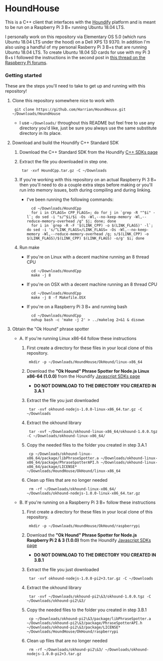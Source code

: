 # HoundHouse
This is a C++ client that interfaces with the [Houndify](http://houndify.com) platform and is meant to be run on a Raspberry Pi 3 B+ running Ubuntu 18.04 LTS.

I personally work on this repository via Elementary OS 5.0 (which runs Ubuntu 18.04 LTS under the hood) on a Dell XPS 13 9370. In addition I'm also using a handful of my personal Rasberry Pi 3 B+s that are running Ubuntu 18.04 LTS. To create Ubuntu 18.04 SD cards for use with my Pi 3 B+s I followed the instructions in the second post in [this thread on the Raspberry Pi forums](https://www.raspberrypi.org/forums/viewtopic.php?t=215724).

### Getting started

These are the steps you'll need to take to get up and running with this repository!

1. Clone this repository somewhere nice to work with

        git clone https://github.com/Harrian/HoundHouse.git ~/Downloads/HoundHouse

    * I use `~/Downloads/` throughout this README but feel free to use any directory you'd like, just be sure you always use the same substitute directory in its place.

2. Download and build the Houndify C++ Standard SDK
    1. Download the C++ Standard SDK from the Houndify [C++ SDKs page](https://www.houndify.com/sdks#CPP)

    2. Extract the file you downloaded in step one.

            tar -xvf HoundCpp.tar.gz -C ~/Downloads

    3. If you're working with this repository on an actual Raspberry Pi 3 B+ then you'll need to do a couple extra steps before making or you'll run into memory issues, both during compiling and during linking.
        * I've been running the following commands:

                cd ~/Downloads/HoundCpp
                for i in CFLAGS= CPP_FLAGS=; do for j in `grep -R "^$i" -l`; do sed -i "s/^$i/$i -Os -Wl,--no-keep-memory -Wl,--reduce-memory-overhead /g" $j; done; done
                for i in `grep -R -F '$(LINK_CPP) -o $(LINK_FLAGS)' -l`; do sed -i 's/^LINK_FLAGS=/LINK_FLAGS= -Os -Wl,--no-keep-memory -Wl,--reduce-memory-overhead /g; s/$(LINK_CPP) -o $(LINK_FLAGS)/$(LINK_CPP) $(LINK_FLAGS) -o/g' $i; done

    4. Run make
        * If you're on Linux with a decent machine running an 8 thread CPU

                cd ~/Downloads/HoundCpp
                make -j 8

        * If you're on OSX with a decent machine running an 8 thread CPU

                cd ~/Downloads/HoundCpp
                make -j 8 -f Makefile.OSX

        * If you're on a Raspberry Pi 3 B+ and running bash

                cd ~/Downloads/HoundCpp
                nohup bash -c 'make -j 2' > ../makelog 2>&1 & disown

3. Obtain the "Ok Hound" phrase spotter
    * A. If you're running Linux x86-64 follow these instructions
        1. First create a directory for these files in your local clone of this repository.

                mkdir -p ~/Downloads/HoundHouse/OkHound/linux-x86_64

        1. Download the **"Ok Hound" Phrase Spotter for Node.js Linux x86-64 (1.0.0)** from the Houndify [Javascript SDKs page](https://www.houndify.com/sdks#javascript)
            * **DO NOT DOWNLOAD TO THE DIRECTORY YOU CREATED IN 3.A.1**

        2. Extract the file you just downloaded

                tar -xvf okhound-nodejs-1.0.0-linux-x86_64.tar.gz -C ~/Downloads

        3. Extract the okhound library

                tar -xvf ~/Downloads/okhound-linux-x86_64/okhound-1.0.0.tgz -C ~/Downloads/okhound-linux-x86_64/

        4. Copy the needed files to the folder you created in step 3.A.1

                cp ~/Downloads/okhound-linux-x86_64/package/libPhraseSpotter.a ~/Downloads/okhound-linux-x86_64/package/PhraseSpotterAPI.h ~/Downloads/okhound-linux-x86_64/package/LICENSE* ~/Downloads/HoundHouse/OkHound/linux-x86_64

        5. Clean up files that are no longer needed

                rm -rf ~/Downloads/okhound-linux-x86_64/ ~/Downloads/okhound-nodejs-1.0.0-linux-x86_64.tar.gz

    * B. If you're running on a Raspberry Pi 3 B+ follow these instructions
        1. First create a directory for these files in your local clone of this repository.

                mkdir -p ~/Downloads/HoundHouse/OkHound/raspberrypi

        1. Download the **"Ok Hound" Phrase Spotter for Node.js Raspberry Pi 2 & 3 (1.0.0)** from the Houndify [Javascript SDKs page](https://www.houndify.com/sdks#javascript)
            * **DO NOT DOWNLOAD TO THE DIRECTORY YOU CREATED IN 3.B.1**

        2. Extract the file you just downloaded

                tar -xvf okhound-nodejs-1.0.0-pi2+3.tar.gz -C ~/Downloads

        3. Extract the okhound library

                tar -xvf ~/Downloads/okhound-pi2\&3/okhound-1.0.0.tgz -C ~/Downloads/okhound-pi2\&3/

        4. Copy the needed files to the folder you created in step 3.B.1

                cp ~/Downloads/okhound-pi2\&3/package/libPhraseSpotter.a ~/Downloads/okhound-pi2\&3/package/PhraseSpotterAPI.h ~/Downloads/okhound-pi2\&3/package/LICENSE* ~/Downloads/HoundHouse/OkHound/raspberrypi

        5. Clean up files that are no longer needed

                rm -rf ~/Downloads/okhound-pi2\&3/ ~/Downloads/okhound-nodejs-1.0.0-pi2+3.tar.gz
